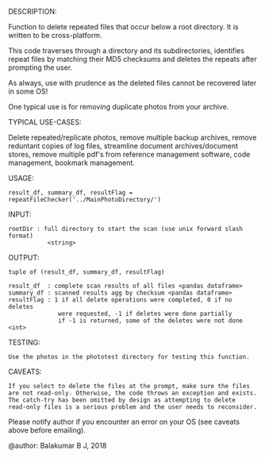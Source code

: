 DESCRIPTION:

Function to delete repeated files that occur below a root directory. It is 
written to be cross-platform. 

This code traverses through a directory and its subdirectories, identifies 
repeat files by matching their MD5 checksums and deletes the repeats after
prompting the user. 

As always, use with prudence as the deleted files cannot be recovered 
later in some OS!

One typical use is for removing duplicate photos from your archive. 

TYPICAL USE-CASES: 

Delete repeated/replicate photos, remove multiple backup archives, 
remove reduntant copies of log files, streamline document archives/document stores,
remove multiple pdf's from reference management software, code management, bookmark management.

USAGE:

    result_df, summary_df, resultFlag = repeatFileChecker('../MainPhotoDirectory/')

INPUT:

    rootDir : full directory to start the scan (use unix forward slash format)
               <string>

OUTPUT:

    tuple of (result_df, summary_df, resultFlag)
    
    result_df  : complete scan results of all files <pandas dataframe>
    summary_df : scanned results agg by checksum <pandas dataframe>
    resultFlag : 1 if all delete operations were completed, 0 if no deletes 
                  were requested, -1 if deletes were done partially
                  if -1 is returned, some of the deletes were not done <int>

TESTING:

    Use the photos in the phototest directory for testing this function.

CAVEATS:

    If you select to delete the files at the prompt, make sure the files
    are not read-only. Otherwise, the code throws an exception and exists.
    The catch-try has been omitted by design as attempting to delete
    read-only files is a serious problem and the user needs to reconsider.
    
Please notify author if you encounter an error on your OS (see caveats above before emailing).

@author: Balakumar B J, 2018
